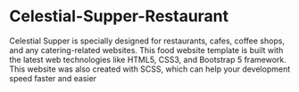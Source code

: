 # Celestial-Supper-Restaurant
Celestial Supper is specially designed for restaurants, cafes, coffee shops, and any catering-related websites. This food website template is built with the latest web technologies like HTML5, CSS3, and Bootstrap 5 framework. This website was also created with SCSS, which can help your development speed faster and easier
